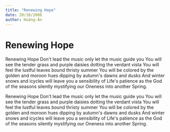 ```yaml
---
title: "Renewing Hope"
date: 20/10/2006
author: Hoàng-Ân
---
```


# Renewing Hope

Renewing Hope
Don't lead the music
only let the music guide you
You will see the tender grass and purple daisies
dotting the verdant vista
You will feel the lustful leaves bound thristy summer
You will be colored by the golden and moroon hues
dipping by autumn's dawns and dusks
And winter snows and icycles
will leave you a sensibility of Life's patience
     as the God of the seasons
     silently mystifying our
     Oneness
     into another Spring.

Renewing Hope
Don't lead the music
only let the music guide you
You will see the tender grass and purple daisies
dotting the verdant vista
You will feel the lustful leaves bound thristy summer
You will be colored by the golden and moroon hues
dipping by autumn's dawns and dusks
And winter snows and icycles
will leave you a sensibility of Life's patience
     as the God of the seasons
     silently mystifying our
     Oneness
     into another Spring.
